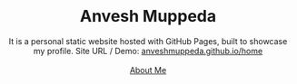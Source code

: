 <!-- PROJECT LOGO -->
<br />
<p align="center">
  <h1 align="center">Anvesh Muppeda</h1>

  <p align="center">
    It is a personal static website hosted with GitHub Pages, built to showcase my profile. Site URL / Demo: 
    <a href="https://anveshmuppeda.github.io/profile">anveshmuppeda.github.io/home</a>
    <br />
    <br />
    <a href="https://anveshmuppeda.github.io">About Me</a>
  </p>
</p>